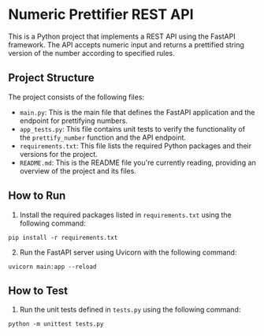 # Numeric Prettifier REST API
This is a Python project that implements a REST API using the FastAPI framework.
The API accepts numeric input and returns a prettified string version of the number according to specified rules.


## Project Structure

The project consists of the following files:

- `main.py`: This is the main file that defines the FastAPI application and the endpoint for prettifying numbers.
- `app_tests.py`: This file contains unit tests to verify the functionality of the `prettify_number` function and the API endpoint.
- `requirements.txt`: This file lists the required Python packages and their versions for the project.
- `README.md`: This is the README file you're currently reading, providing an overview of the project and its files.


## How to Run

1. Install the required packages listed in `requirements.txt` using the following command:
```
pip install -r requirements.txt
```

2. Run the FastAPI server using Uvicorn with the following command:
```
uvicorn main:app --reload
```


## How to Test

1. Run the unit tests defined in `tests.py` using the following command:
```
python -m unittest tests.py
```
